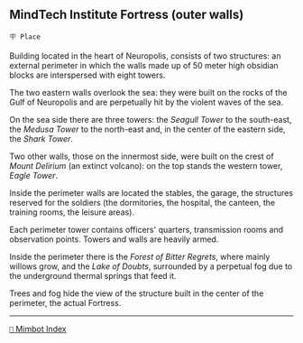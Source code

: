 ## MindTech Institute Fortress (outer walls)

`🪧 Place`

Building located in the heart of Neuropolis, consists of two structures: an external perimeter in which the walls made up of 50 meter high obsidian blocks are interspersed with eight towers.

The two eastern walls overlook the sea: they were built on the rocks of the Gulf of Neuropolis and are perpetually hit by the violent waves of the sea.

On the sea side there are three towers: the *Seagull Tower* to the south-east, the *Medusa Tower* to the north-east and, in the center of the eastern side, the *Shark Tower*.

Two other walls, those on the innermost side, were built on the crest of *Mount Delirium* (an extinct volcano): on the top stands the western tower, *Eagle Tower*.

Inside the perimeter walls are located the stables, the garage, the structures reserved for the soldiers (the dormitories, the hospital, the canteen, the training rooms, the leisure areas).

Each perimeter tower contains officers' quarters, transmission rooms and observation points. Towers and walls are heavily armed.

Inside the perimeter there is the *Forest of Bitter Regrets*, where mainly willows grow, and the *Lake of Doubts*, surrounded by a perpetual fog due to the underground thermal springs that feed it.

Trees and fog hide the view of the structure built in the center of the perimeter, the actual Fortress.

<!---
keywords: mt, neuropolis
aliases: 
-->
----------
[`📑` Mimbot Index](<https://zeithalt.github.io/r/#8a90>)